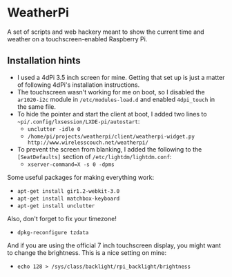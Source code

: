 # WeatherPi

A set of scripts and web hackery meant to show the current time and weather on a touchscreen-enabled Raspberry Pi.

## Installation hints

 - I used a 4dPi 3.5 inch screen for mine.  Getting that set up is just a matter of following 4dPi's installation instructions.
 - The touchscreen wasn't working for me on boot, so I disabled the ``ar1020-i2c`` module in ``/etc/modules-load.d`` and enabled ``4dpi_touch`` in the same file.
 - To hide the pointer and start the client at boot, I added two lines to ``~pi/.config/lxsession/LXDE-pi/autostart``:
   - ``unclutter -idle 0``
   - ``/home/pi/projects/weatherpi/client/weatherpi-widget.py http://www.wirelesscouch.net/weatherpi/``
 - To prevent the screen from blanking, I added the following to the ``[SeatDefaults]`` section of ``/etc/lightdm/lightdm.conf``:
   - ``xserver-command=X -s 0 -dpms``

Some useful packages for making everything work:

 - ``apt-get install gir1.2-webkit-3.0``
 - ``apt-get install matchbox-keyboard``
 - ``apt-get install unclutter``

Also, don't forget to fix your timezone!

 - ``dpkg-reconfigure tzdata``

And if you are using the official 7 inch touchscreen display, you might want to change the brightness.  This is a nice setting on mine:

 - ``echo 128 > /sys/class/backlight/rpi_backlight/brightness``
